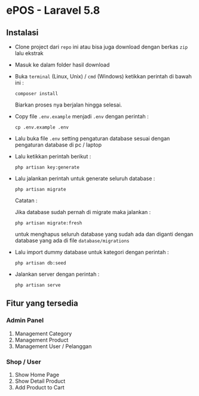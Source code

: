 # ePOS - Laravel 5.8

## Instalasi

-   Clone project dari `repo` ini atau bisa juga download dengan berkas `zip` lalu ekstrak
-   Masuk ke dalam folder hasil download
-   Buka `terminal` (Linux, Unix) / `cmd` (Windows) ketikkan perintah di bawah ini :

    ```
    composer install
    ```

    Biarkan proses nya berjalan hingga selesai.

-   Copy file `.env.example` menjadi `.env` dengan perintah :

    ```
    cp .env.example .env
    ```

-   Lalu buka file `.env` setting pengaturan database sesuai dengan pengaturan database di pc / laptop

-   Lalu ketikkan perintah berikut :

    ```
    php artisan key:generate
    ```

-   Lalu jalankan perintah untuk generate seluruh database :

    ```
    php artisan migrate
    ```

    Catatan :

    Jika database sudah pernah di migrate maka jalankan :

    ```
    php artisan migrate:fresh
    ```

    untuk menghapus seluruh database yang sudah ada dan diganti dengan database yang ada di file `database/migrations`

-   Lalu import dummy database untuk kategori dengan perintah :

    ```
    php artisan db:seed
    ```

-   Jalankan server dengan perintah :

    ```
    php artisan serve
    ```

## Fitur yang tersedia

### Admin Panel

1. Management Category
2. Management Product
3. Management User / Pelanggan

### Shop / User

1. Show Home Page
2. Show Detail Product
3. Add Product to Cart
